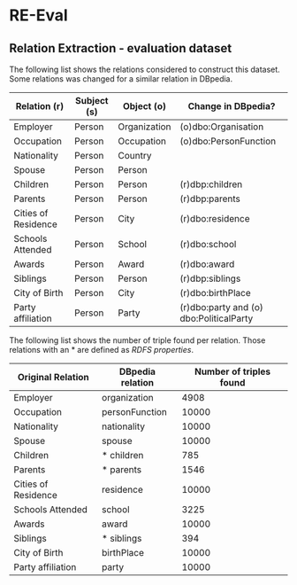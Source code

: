 # RE-Eval
## Relation Extraction - evaluation dataset 

The following list shows the relations considered to construct this dataset. Some relations was changed for a similar relation in DBpedia.

| **Relation (r)**         | **Subject (s)**       | **Object (o)**    | **Change in DBpedia?** |  
| -----------         | -------------       | ----------    | ----------------- |
| Employer            | Person              |	Organization  | (o)dbo:Organisation |
| Occupation          | Person              | Occupation    | (o)dbo:PersonFunction |
| Nationality         | Person              | Country       | |
| Spouse              | Person              |	Person        | |
| Children            | Person              |	Person        | (r)dbp:children|
| Parents             | Person              |	Person        | (r)dbp:parents | 
| Cities of Residence | Person              |	City          | (r)dbo:residence |    
| Schools Attended    | Person              |	School        | (r)dbo:school |
| Awards              | Person              |	Award         | (r)dbo:award |
| Siblings            | Person              |	Person        | (r)dbp:siblings|    
| City of Birth       | Person              | City          | (r)dbo:birthPlace |  
| Party affiliation   | Person              | Party         | (r)dbo:party and (o) dbo:PoliticalParty |


The following list shows the number of triple found per relation. Those relations with an * are defined as *RDFS properties*. 

| **Original Relation**   | **DBpedia relation**    | **Number of triples found** |
| ---------------------   | --------------------    | --------------------------- |
| Employer                | organization            | 4908 |
| Occupation              | personFunction          | 10000 |
| Nationality             | nationality             | 10000 |
| Spouse                  | spouse                  | 10000 |
| Children                | * children              | 785 |
| Parents                 | * parents               | 1546 |
| Cities of Residence     | residence               | 10000 |
| Schools Attended        | school                  | 3225 |
| Awards                  | award                   | 10000 |
| Siblings                | * siblings              | 394 |
| City of Birth           | birthPlace              | 10000 |
| Party affiliation       | party                   | 10000 |
